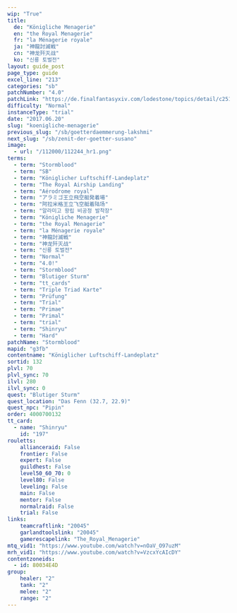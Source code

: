 ```yaml
---
wip: "True"
title:
  de: "Königliche Menagerie"
  en: "the Royal Menagerie"
  fr: "la Ménagerie royale"
  ja: "神龍討滅戦"
  cn: "神龙歼灭战"
  ko: "신룡 토벌전"
layout: guide_post
page_type: guide
excel_line: "213"
categories: "sb"
patchNumber: "4.0"
patchLink: "https://de.finalfantasyxiv.com/lodestone/topics/detail/c2519c232d02fc2394c3830faa364611cd4e610c"
difficulty: "Normal"
instanceType: "trial"
date: "2017.06.20"
slug: "koenigliche-menagerie"
previous_slug: "/sb/goetterdaemmerung-lakshmi"
next_slug: "/sb/zenit-der-goetter-susano"
image:
  - url: "/112000/112244_hr1.png"
terms:
  - term: "Stormblood"
  - term: "SB"
  - term: "Königlicher Luftschiff-Landeplatz"
  - term: "The Royal Airship Landing"
  - term: "Aérodrome royal"
  - term: "アラミゴ王立飛空艇発着場"
  - term: "阿拉米格王立飞空艇着陆场"
  - term: "알라미고 왕립 비공정 발착장"
  - term: "Königliche Menagerie"
  - term: "the Royal Menagerie"
  - term: "la Ménagerie royale"
  - term: "神龍討滅戦"
  - term: "神龙歼灭战"
  - term: "신룡 토벌전"
  - term: "Normal"
  - term: "4.0!"
  - term: "Stormblood"
  - term: "Blutiger Sturm"
  - term: "tt_cards"
  - term: "Triple Triad Karte"
  - term: "Prüfung"
  - term: "Trial"
  - term: "Primae"
  - term: "Primal"
  - term: "trial"
  - term: "Shinryu"
  - term: "Hard"
patchName: "Stormblood"
mapid: "g3fb"
contentname: "Königlicher Luftschiff-Landeplatz"
sortid: 132
plvl: 70
plvl_sync: 70
ilvl: 280
ilvl_sync: 0
quest: "Blutiger Sturm"
quest_location: "Das Fenn (32.7, 22.9)"
quest_npc: "Pipin"
order: 4000700132
tt_card:
  - name: "Shinryu"
    id: "197"
rouletts:
    allianceraid: False
    frontier: False
    expert: False
    guildhest: False
    level50_60_70: 0
    level80: False
    leveling: False
    main: False
    mentor: False
    normalraid: False
    trial: False
links:
    teamcraftlink: "20045"
    garlandtoolslink: "20045"
    gamerescapelink: "The_Royal_Menagerie"
mtq_vid1: "https://www.youtube.com/watch?v=nOaV_O97uzM"
mrh_vid1: "https://www.youtube.com/watch?v=VzcxYcAIcDY"
contentzoneids:
  - id: 80034E4D
group:
    healer: "2"
    tank: "2"
    melee: "2"
    range: "2"
---
```


